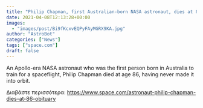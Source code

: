 ```yaml
---
title: "Philip Chapman, first Australian-born NASA astronaut, dies at 86"
date: 2021-04-08T12:13:28+00:00
images:
  - "images/post/Bi9fKcxvEQPyFAyMGRX9KA.jpg"
author: "AstroBot"
categories: ["News"]
tags: ["space.com"]
draft: false
---
```


An Apollo-era NASA astronaut who was the first person born in Australia to train for a spaceflight, Philip Chapman died at age 86, having never made it into orbit. 

Διαβάστε περισσότερα: https://www.space.com/astronaut-philip-chapman-dies-at-86-obituary
